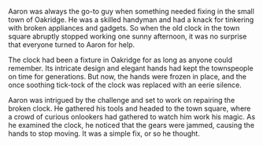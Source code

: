 Aaron was always the go-to guy when something needed fixing in the small town of Oakridge. He was a skilled handyman and had a knack for tinkering with broken appliances and gadgets. So when the old clock in the town square abruptly stopped working one sunny afternoon, it was no surprise that everyone turned to Aaron for help.

The clock had been a fixture in Oakridge for as long as anyone could remember. Its intricate design and elegant hands had kept the townspeople on time for generations. But now, the hands were frozen in place, and the once soothing tick-tock of the clock was replaced with an eerie silence.

Aaron was intrigued by the challenge and set to work on repairing the broken clock. He gathered his tools and headed to the town square, where a crowd of curious onlookers had gathered to watch him work his magic. As he examined the clock, he noticed that the gears were jammed, causing the hands to stop moving. It was a simple fix, or so he thought.





